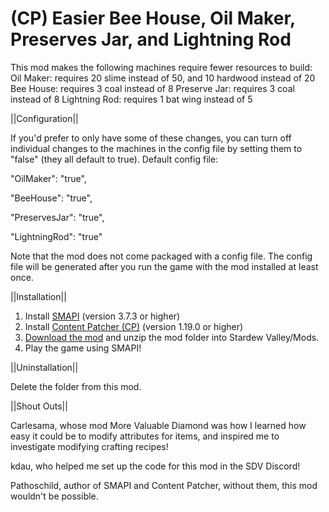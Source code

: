 # (CP) Easier Bee House, Oil Maker, Preserves Jar, and Lightning Rod
This mod makes the following machines require fewer resources to build:
Oil Maker: requires 20 slime instead of 50, and 10 hardwood instead of 20
Bee House: requires 3 coal instead of 8
Preserve Jar: requires 3 coal instead of 8
Lightning Rod: requires 1 bat wing instead of 5


||Configuration||

If you'd prefer to only have some of these changes, you can turn off individual changes to the machines in the config file by setting them to "false" (they all default to true). Default config file:

  "OilMaker": "true",
  
  "BeeHouse": "true",
  
  "PreservesJar": "true",
  
  "LightningRod": "true"

Note that the mod does not come packaged with a config file. The config file will be generated after you run the game with the mod installed at least once. 


||Installation||

1. Install <a href="https://smapi.io/">SMAPI</a> (version 3.7.3 or higher)
2. Install <a href="https://www.nexusmods.com/stardewvalley/mods/1915">Content Patcher (CP)</a> (version 1.19.0 or higher)
3. <a href="https://github.com/LenneDalben/StardewValleyModsGPL/releases/">Download the mod</a> and unzip the mod folder into Stardew Valley/Mods.
4. Play the game using SMAPI!


||Uninstallation||

Delete the folder from this mod.


||Shout Outs||

Carlesama, whose mod More Valuable Diamond was how I learned how easy it could be to modify attributes for items, and inspired me to investigate modifying crafting recipes!

kdau, who helped me set up the code for this mod in the SDV Discord!

Pathoschild, author of SMAPI and Content Patcher, without them, this mod wouldn't be possible.
